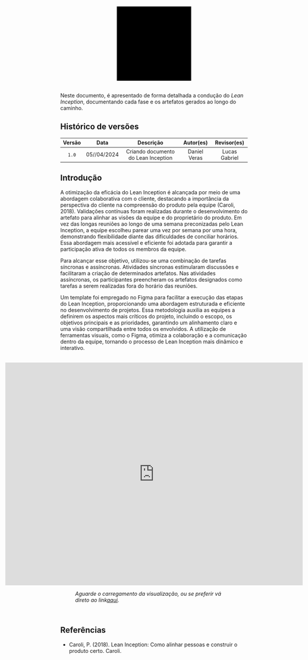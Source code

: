 <br/>

<div style="display: flex; flex-direction: column; justify-content: center; align-items:center;">
    <img src="https://raw.githubusercontent.com/dansousamelo/RQ_ISP/docs/docs/assets/lean/LEAN-ICON.png" width="200" height="200" style="filter: brightness(0%);"ss />
</div>

<br/>

Neste documento, é apresentado de forma detalhada a condução do <i>Lean Inception</i>, documentando cada fase e os artefatos gerados ao longo do caminho.

## Histórico de versões

| Versão |    Data     |              Descrição              |  Autor(es)   |  Revisor(es)  |
| :----: | :---------: | :---------------------------------: | :----------: | :-----------: |
| `1.0`  | 05//04/2024 | Criando documento do Lean Inception | Daniel Veras | Lucas Gabriel |


## Introdução


A otimização da eficácia do Lean Inception é alcançada por meio de uma abordagem colaborativa com o cliente, destacando a importância da perspectiva do cliente na compreensão do produto pela equipe (Caroli, 2018). Validações contínuas foram realizadas durante o desenvolvimento do artefato para alinhar as visões da equipe e do proprietário do produto. Em vez das longas reuniões ao longo de uma semana preconizadas pelo Lean Inception, a equipe escolheu parear uma vez por semana por uma hora, demonstrando flexibilidade diante das dificuldades de conciliar horários. Essa abordagem mais acessível e eficiente foi adotada para garantir a participação ativa de todos os membros da equipe.

Para alcançar esse objetivo, utilizou-se uma combinação de tarefas síncronas e assíncronas. Atividades síncronas estimularam discussões e facilitaram a criação de determinados artefatos. Nas atividades assíncronas, os participantes preencheram os artefatos designados como tarefas a serem realizadas fora do horário das reuniões.

Um template foi empregado no Figma para facilitar a execução das etapas do Lean Inception, proporcionando uma abordagem estruturada e eficiente no desenvolvimento de projetos. Essa metodologia auxilia as equipes a definirem os aspectos mais críticos do projeto, incluindo o escopo, os objetivos principais e as prioridades, garantindo um alinhamento claro e uma visão compartilhada entre todos os envolvidos. A utilização de ferramentas visuais, como o Figma, otimiza a colaboração e a comunicação dentro da equipe, tornando o processo de Lean Inception mais dinâmico e interativo.


<br/>
<div style="display: flex; flex-direction: column; justify-content: center; align-items:center;">
    <iframe src="https://embed.figma.com/file/1358057445573703417/hf_embed?community_viewer=true&embed_host=fastma&fuid=775860797041235232&hub_file_id=1358057445573703417&kind=file&viewer=1" width="800" height="600" frameborder="0" allowfullscreen></iframe>
    <figure style="font-style: italic;">
    Aguarde o carregamento da visualização, ou se preferir vá direto ao link<a href="https://www.figma.com/file/OmRP8xHyarx2wv53mJpfA3/DataMed?type=whiteboard&node-id=104-1251"><u>aqui</u></a>.
</figure>

</div>
<br/>





## Referências

- Caroli, P. (2018). Lean Inception: Como alinhar pessoas e construir o produto certo. Caroli.






